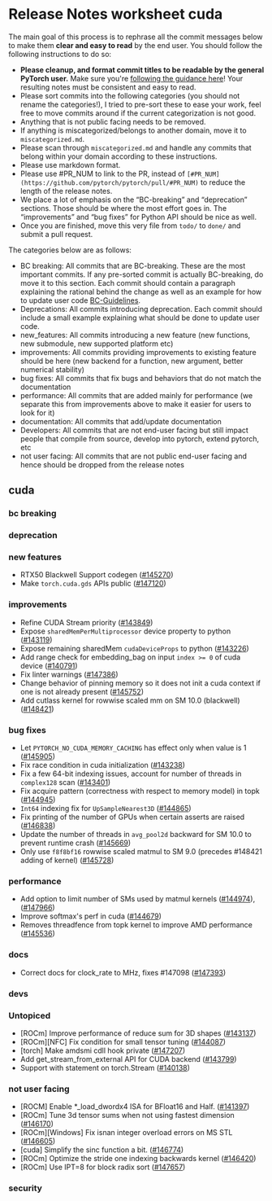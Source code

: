 
# Release Notes worksheet cuda

The main goal of this process is to rephrase all the commit messages below to make them **clear and easy to read** by the end user. You should follow the following instructions to do so:

* **Please cleanup, and format commit titles to be readable by the general PyTorch user.** Make sure you're [following the guidance here](https://docs.google.com/document/d/14OmgGBr1w6gl1VO47GGGdwrIaUNr92DFhQbY_NEk8mQ/edit)! Your resulting notes must be consistent and easy to read.
* Please sort commits into the following categories (you should not rename the categories!), I tried to pre-sort these to ease your work, feel free to move commits around if the current categorization is not good.
* Anything that is not public facing needs to be removed.
* If anything is miscategorized/belongs to another domain, move it to `miscategorized.md`.
* Please scan through `miscategorized.md` and handle any commits that belong within your domain according to these instructions.
* Please use markdown format.
* Please use #PR_NUM to link to the PR, instead of `[#PR_NUM](https://github.com/pytorch/pytorch/pull/#PR_NUM)` to reduce the length of the release notes.
* We place a lot of emphasis on the “BC-breaking” and “deprecation” sections. Those should be where the most effort goes in. The “improvements” and “bug fixes” for Python API should be nice as well.
* Once you are finished, move this very file from `todo/` to `done/` and submit a pull request.

The categories below are as follows:

* BC breaking: All commits that are BC-breaking. These are the most important commits. If any pre-sorted commit is actually BC-breaking, do move it to this section. Each commit should contain a paragraph explaining the rational behind the change as well as an example for how to update user code [BC-Guidelines](https://docs.google.com/document/d/14OmgGBr1w6gl1VO47GGGdwrIaUNr92DFhQbY_NEk8mQ/edit#heading=h.a9htwgvvec1m).
* Deprecations: All commits introducing deprecation. Each commit should include a small example explaining what should be done to update user code.
* new_features: All commits introducing a new feature (new functions, new submodule, new supported platform etc)
* improvements: All commits providing improvements to existing feature should be here (new backend for a function, new argument, better numerical stability)
* bug fixes: All commits that fix bugs and behaviors that do not match the documentation
* performance: All commits that are added mainly for performance (we separate this from improvements above to make it easier for users to look for it)
* documentation: All commits that add/update documentation
* Developers: All commits that are not end-user facing but still impact people that compile from source, develop into pytorch, extend pytorch, etc
* not user facing: All commits that are not public end-user facing and hence should be dropped from the release notes

## cuda
### bc breaking
### deprecation
### new features
- RTX50 Blackwell Support codegen ([#145270](https://github.com/pytorch/pytorch/pull/145270))
- Make `torch.cuda.gds` APIs public ([#147120](https://github.com/pytorch/pytorch/pull/147120))
### improvements
- Refine CUDA Stream priority ([#143849](https://github.com/pytorch/pytorch/pull/143849))
- Expose `sharedMemPerMultiprocessor` device property to python ([#143119](https://github.com/pytorch/pytorch/pull/143119))
- Expose remaining sharedMem `cudaDeviceProps` to python ([#143226](https://github.com/pytorch/pytorch/pull/143226))
- Add range check for embedding_bag on input `index >= 0` of cuda device ([#140791](https://github.com/pytorch/pytorch/pull/140791))
- Fix linter warnings ([#147386](https://github.com/pytorch/pytorch/pull/147386))
- Change behavior of pinning memory so it does not init a cuda context if one is not already present ([#145752](https://github.com/pytorch/pytorch/pull/145752))
- Add cutlass kernel for rowwise scaled mm on SM 10.0 (blackwell) ([#148421](https://github.com/pytorch/pytorch/pull/148421))
### bug fixes
- Let `PYTORCH_NO_CUDA_MEMORY_CACHING` has effect only when value is 1 ([#145905](https://github.com/pytorch/pytorch/pull/145905))
- Fix race condition in cuda initialization ([#143238](https://github.com/pytorch/pytorch/pull/143238))
- Fix a few 64-bit indexing issues, account for number of threads in `complex128` scan ([#143401](https://github.com/pytorch/pytorch/pull/143401))
- Fix acquire pattern (correctness with respect to memory model) in topk ([#144945](https://github.com/pytorch/pytorch/pull/144945))
- `Int64` indexing fix for `UpSampleNearest3D` ([#144865](https://github.com/pytorch/pytorch/pull/144865))
- Fix printing of the number of GPUs when certain asserts are raised ([#146838](https://github.com/pytorch/pytorch/pull/146838))
- Update the number of threads in `avg_pool2d` backward for SM 10.0 to prevent runtime crash ([#145669](https://github.com/pytorch/pytorch/pull/145669))
- Only use `f8f8bf16` rowwise scaled matmul to SM 9.0 (precedes #148421 adding of kernel) ([#145728](https://github.com/pytorch/pytorch/pull/145728))
### performance
- Add option to limit number of SMs used by matmul kernels ([#144974](https://github.com/pytorch/pytorch/pull/144974)), ([#147966](https://github.com/pytorch/pytorch/pull/147966))
- Improve softmax's perf in cuda ([#144679](https://github.com/pytorch/pytorch/pull/144679))
- Removes threadfence from topk kernel to improve AMD performance ([#145536](https://github.com/pytorch/pytorch/pull/145536))
### docs
- Correct docs for clock_rate to MHz, fixes #147098 ([#147393](https://github.com/pytorch/pytorch/pull/147393))
### devs
### Untopiced
- [ROCm] Improve performance of reduce sum for 3D shapes ([#143137](https://github.com/pytorch/pytorch/pull/143137))
- [ROCm][NFC] Fix condition for small tensor tuning ([#144087](https://github.com/pytorch/pytorch/pull/144087))
- [torch] Make amdsmi cdll hook private ([#147207](https://github.com/pytorch/pytorch/pull/147207))
- Add get_stream_from_external API for CUDA backend ([#143799](https://github.com/pytorch/pytorch/pull/143799))
- Support with statement on torch.Stream ([#140138](https://github.com/pytorch/pytorch/pull/140138))

### not user facing
- [ROCM] Enable *_load_dwordx4 ISA for BFloat16 and Half. ([#141397](https://github.com/pytorch/pytorch/pull/141397))
- [ROCm] Tune 3d tensor sums when not using fastest dimension ([#146170](https://github.com/pytorch/pytorch/pull/146170))
- [ROCm][Windows] Fix isnan integer overload errors on MS STL ([#146605](https://github.com/pytorch/pytorch/pull/146605))
- [cuda] Simplify the sinc function a bit. ([#146774](https://github.com/pytorch/pytorch/pull/146774))
- [ROCm] Optimize the stride one indexing backwards kernel ([#146420](https://github.com/pytorch/pytorch/pull/146420))
- [ROCm] Use IPT=8 for block radix sort ([#147657](https://github.com/pytorch/pytorch/pull/147657))
### security
